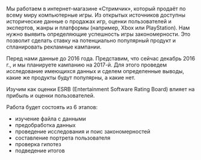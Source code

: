 

Мы работаем в интернет-магазине «Стримчик», который продаёт по всему миру компьютерные игры. Из открытых источников доступны исторические данные о продажах игр, оценки пользователей и экспертов, жанры и платформы (например, Xbox или PlayStation). Нам нужно выявить определяющие успешность игры закономерности. Это позволит сделать ставку на потенциально популярный продукт и спланировать рекламные кампании.

Перед нами данные до 2016 года. Представим, что сейчас декабрь 2016 г., и мы планируете кампанию на 2017-й. Для этого проведем исследование имеющихся данных и сделем определенные выводы, какие же продукты будут популярны, а какие нет.

Изучим как оценки ESRB (Entertainment Software Rating Board) влияет на прибыль и оценки пользователей.

Работа будет состоять из 6 этапов:

- изучение файла с данными
- предобработка данных
- проведение исследования и поис закономерностей
- составление портрета пользователя
- проверка гипотез
- подведение итогов


